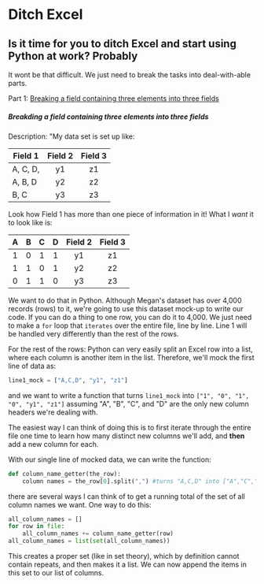 # Ditch Excel
## Is it time for you to ditch Excel and start using Python at work? Probably

It wont be that difficult. We just need to break the tasks into deal-with-able parts.

Part 1: [Breaking a field containing three elements into three fields]()

##### Breakding a field containing three elements into three fields
Description:
"My data set is set up like:

| Field 1   | Field 2       | Field 3 |
| --------- |:-------------:|:-------:|
| A, C, D,  | y1            | z1      |
| A, B, D   | y2            | z2      |
| B, C      | y3            | z3      |

Look how Field 1 has more than one piece of information in it! What I *want* it to look like is:

| A             | B              | C              | D             |    Field 2       | Field 3 |
|:-------------:|:--------------:|:--------------:|:-------------:|:----------------:|:-------:|
| 1             | 0              | 1              | 1             | y1               | z1      |
| 1             | 1              | 0              | 1             | y2               | z2      |
| 0             | 1              | 1              | 0             | y3               | z3      |

We want to do that in Python. Although Megan's dataset has over 4,000 records (rows) to it, we're going to use this dataset mock-up to write our code.
If you can do a thing to one row, you can do it to 4,000. We just need to make a `for` loop that `iterates` over the entire file, line by line.
Line 1 will be handled very differently than the rest of the rows. 

For the rest of the rows: Python can very easily split an Excel row into a list, where each column is another item in the list. Therefore, we'll mock the first line of data as:
```python
line1_mock = ["A,C,D", "y1", "z1"]
```
and we want to write a function that turns `line1_mock` into `["1", "0", "1", "0", "y1", "z1"]` assuming "A", "B", "C", and "D" are the only new column headers we're dealing with. 

The easiest way I can think of doing this is to first iterate through the entire file one time to learn how many distinct new columns we'll add, and **then** add a new column for each.

With our single line of mocked data, we can write the function:
```python
def column_name_getter(the_row):
    column names = the_row[0].split(",") #turns "A,C,D" into ["A","C","D"], for example
```
there are several ways I can think of to get a running total of the set of all column names we want. One way to do this:
```python
all_column_names = []
for row in file:
    all_column_names += column_name_getter(row)
all_column_names = list(set(all_column_names))
```
This creates a proper set (like in set theory), which by definition cannot contain repeats, and then makes it a list. We can now append the items in this set to our list of columns.  
